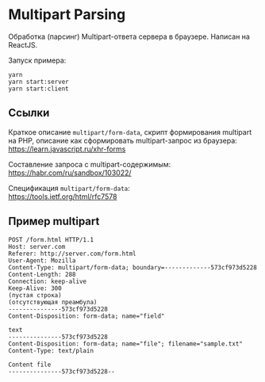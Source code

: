 Multipart Parsing
=================

Обработка (парсинг) Multipart-ответа сервера в браузере. Написан на ReactJS.

Запуск примера:

```
yarn
yarn start:server
yarn start:client
```


Ссылки
------

Краткое описание `multipart/form-data`, скрипт формирования multipart на PHP, 
описание как сформировать multipart-запрос из браузера:  
https://learn.javascript.ru/xhr-forms

Составление запроса с multipart-содержимым:  
https://habr.com/ru/sandbox/103022/

Спецификация `multipart/form-data`:  
https://tools.ietf.org/html/rfc7578

Пример multipart
----------------

```
POST /form.html HTTP/1.1
Host: server.com
Referer: http://server.com/form.html
User-Agent: Mozilla
Content-Type: multipart/form-data; boundary=-------------573cf973d5228
Content-Length: 288
Connection: keep-alive
Keep-Alive: 300
(пустая строка)
(отсутствующая преамбула)
---------------573cf973d5228
Content-Disposition: form-data; name="field"

text
---------------573cf973d5228
Content-Disposition: form-data; name="file"; filename="sample.txt"
Content-Type: text/plain

Content file
---------------573cf973d5228--
```